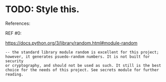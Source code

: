# TODO: Style this.





References:

REF #0: 

https://docs.python.org/3/library/random.html#module-random

    -- the standard library module random is excellent for this project;
    however, it generates psuedo-random numbers. It is not built for security
    or cryptography, and should not be used as such. It still is the best
    choice for the needs of this project. See secrets module for further
    reading.

